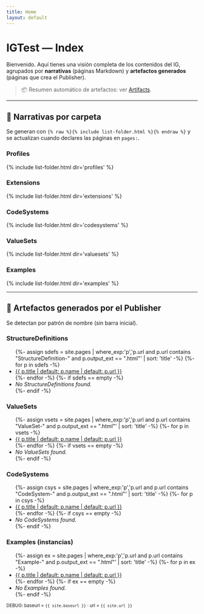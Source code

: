 ```yaml
---
title: Home
layout: default
---
```


# IGTest — Index

Bienvenido. Aquí tienes una visión completa de los contenidos del IG, agrupados por **narrativas** (páginas Markdown) y **artefactos generados** (páginas que crea el Publisher).

> 📦 Resumen automático de artefactos: ver [Artifacts](artifacts.html).

---

## 🔖 Narrativas por carpeta

Se generan con `{% raw %}{% include list-folder.html %}{% endraw %}` y se actualizan cuando declares las páginas en `pages:`.

### Profiles
{% include list-folder.html dir='profiles' %}

### Extensions
{% include list-folder.html dir='extensions' %}

### CodeSystems
{% include list-folder.html dir='codesystems' %}

### ValueSets
{% include list-folder.html dir='valuesets' %}

### Examples
{% include list-folder.html dir='examples' %}

---

## 🧬 Artefactos generados por el Publisher

Se detectan por patrón de nombre (sin barra inicial).

### StructureDefinitions
<ul class="list">
{%- assign sdefs = site.pages | where_exp:'p','p.url and p.url contains "StructureDefinition-" and p.output_ext == ".html"' | sort: 'title' -%}
{%- for p in sdefs -%}
  <li><a href="{{ p.url | relative_url }}">{{ p.title | default: p.name | default: p.url }}</a></li>
{%- endfor -%}
{%- if sdefs == empty -%}
  <li><em>No StructureDefinitions found.</em></li>
{%- endif -%}
</ul>

### ValueSets
<ul class="list">
{%- assign vsets = site.pages | where_exp:'p','p.url and p.url contains "ValueSet-" and p.output_ext == ".html"' | sort: 'title' -%}
{%- for p in vsets -%}
  <li><a href="{{ p.url | relative_url }}">{{ p.title | default: p.name | default: p.url }}</a></li>
{%- endfor -%}
{%- if vsets == empty -%}
  <li><em>No ValueSets found.</em></li>
{%- endif -%}
</ul>

### CodeSystems
<ul class="list">
{%- assign csys = site.pages | where_exp:'p','p.url and p.url contains "CodeSystem-" and p.output_ext == ".html"' | sort: 'title' -%}
{%- for p in csys -%}
  <li><a href="{{ p.url | relative_url }}">{{ p.title | default: p.name | default: p.url }}</a></li>
{%- endfor -%}
{%- if csys == empty -%}
  <li><em>No CodeSystems found.</em></li>
{%- endif -%}
</ul>

### Examples (instancias)
<ul class="list">
{%- assign ex = site.pages | where_exp:'p','p.url and p.url contains "Example-" and p.output_ext == ".html"' | sort: 'title' -%}
{%- for p in ex -%}
  <li><a href="{{ p.url | relative_url }}">{{ p.title | default: p.name | default: p.url }}</a></li>
{%- endfor -%}
{%- if ex == empty -%}
  <li><em>No Examples found.</em></li>
{%- endif -%}
</ul>

<p><small>DEBUG: baseurl = <code>{{ site.baseurl }}</code> · url = <code>{{ site.url }}</code></small></p>
